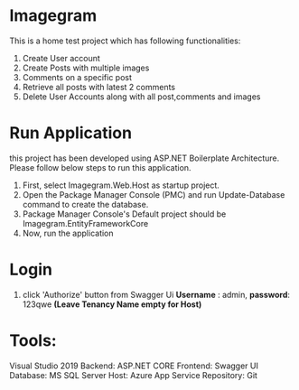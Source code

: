 # Imagegram
This is a home test project which has following functionalities:
1. Create User account
2. Create Posts with multiple images
3. Comments on a specific post
4. Retrieve all posts with latest 2 comments
5. Delete User Accounts along with all post,comments and images
# Run Application
this project has been developed using ASP.NET Boilerplate Architecture. Please follow below steps to run this application.
1. First, select Imagegram.Web.Host as startup project. 
2. Open the Package Manager Console (PMC) and run Update-Database command to create the database.
3. Package Manager Console's Default project should be Imagegram.EntityFrameworkCore 
4. Now, run the application

# Login 
1. click 'Authorize' button from Swagger Ui
**Username** : admin,
**password**: 123qwe
 **(Leave Tenancy Name empty for Host)**

# Tools:
Visual Studio 2019
Backend: ASP.NET CORE
Frontend: Swagger UI
Database: MS SQL Server
Host: Azure App Service
Repository: Git

